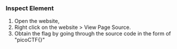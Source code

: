 ### Inspect Element

1) Open the website,
2) Right click on the website > View Page Source.
3) Obtain the flag by going through the source code in the form of "picoCTF{}"
